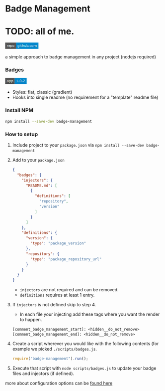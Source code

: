 # Badge Management

# TODO: all of me.

[comment_badge_management_start]: <hidden__do_not_remove>
[![repository badge](badges/repository.png)](https://github.com/voltsonic/badge-management.git)

[comment_badge_management_end]: <hidden__do_not_remove>

a simple approach to badge management in any project (nodejs required)


[comment_badge_management_start]: <hidden__do_not_remove-special>
### Badges

![version badge](badges/version.png)

[comment_badge_management_end]: <hidden__do_not_remove>

- Styles: flat, classic (gradient)
- Hooks into single readme (no requirement for a "template" readme file)

### Install NPM

```bash
npm install --save-dev badge-management
```

### How to setup

1. Include project to your `package.json` via `npm install --save-dev badge-management`

2. Add to your `package.json`

    ```json
    {
      "badges": {
        "injectors": {
          "README.md": [
            {
              "definitions": [
                "repository",
                "version"
              ]
            }
          ]
        },
        "definitions": {
          "version": {
            "type": "package_version"
          },
          "repository": {
            "type": "package_repository_url"
          }
        }
      }
    }
    ```

    - `injectors` are not required and can be removed.
    - `definitions` requires at least 1 entry.

3. If `injectors` is not defined skip to step 4.

    - In each file your injecting add these tags where you want the render to happen.
    
    ```text
    [comment_badge_management_start]: <hidden__do_not_remove>
    [comment_badge_management_end]: <hidden__do_not_remove>
    ```

4. Create a script wherever you would like with the following contents (for example we picked `./scripts/badges.js`.

    ```javascript
    require("badge-management").run();
    ```

5. Execute that script with `node scripts/badges.js` to update your badge files and injectors (if defined).

more about configuration options can be [found here](./README-CONFIGURATION.md)